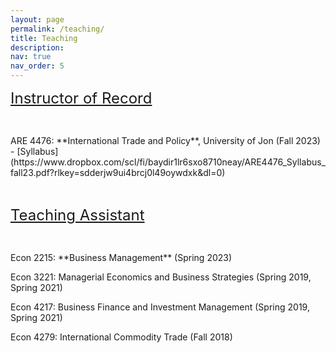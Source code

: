 ```yaml
---
layout: page
permalink: /teaching/
title: Teaching
description: 
nav: true
nav_order: 5
---
```


<!-- <strong style="font-size: 22px;">Instructor of Record</strong> -->
<font size="5"><u> Instructor of Record </u></font>

<p>&nbsp;</p>
ARE 4476: **International Trade and Policy**, University of Jon (Fall 2023) - [Syllabus](https://www.dropbox.com/scl/fi/baydir1lr6sxo8710neay/ARE4476_Syllabus_fall23.pdf?rlkey=sdderjw9ui4brcj0l49oywdxk&dl=0)



<p>&nbsp;</p>



<font size="5"><u> Teaching Assistant </u></font>
<p>&nbsp;</p>
Econ 2215: **Business Management** (Spring 2023)

Econ 3221: Managerial Economics and Business Strategies (Spring 2019, Spring 2021)

Econ 4217: Business Finance and Investment Management (Spring 2019, Spring 2021)

Econ 4279: International Commodity Trade (Fall 2018)
